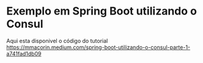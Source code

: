 # Exemplo em Spring Boot utilizando o Consul

Aqui esta disponivel o código do tutorial https://mmacorin.medium.com/spring-boot-utilizando-o-consul-parte-1-a741fad1db09
